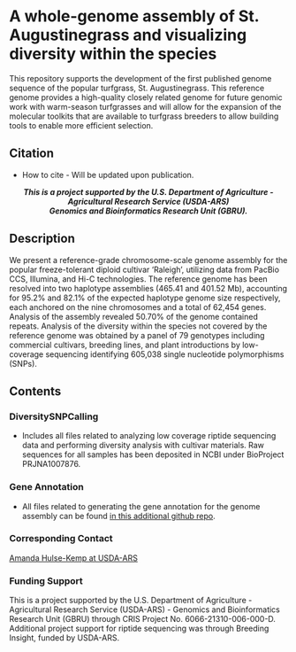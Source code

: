 # A whole-genome assembly of St. Augustinegrass and visualizing diversity within the species

This repository supports the development of the first published genome sequence of the popular turfgrass, St. Augustinegrass. This reference genome provides a high-quality closely related genome for future genomic work with warm-season turfgrasses and will allow for the expansion of the molecular toolkits that are available to turfgrass breeders to allow building tools to enable more efficient selection.

## Citation

* How to cite - Will be updated upon publication.

<b><p align="center">*This is a project supported by the U.S. Department of Agriculture - Agricultural Research Service (USDA-ARS)
<br>Genomics and Bioinformatics Research Unit (GBRU).* </p></b>



## Description

We present a reference-grade chromosome-scale genome assembly for the popular freeze-tolerant diploid cultivar ‘Raleigh’, utilizing data from PacBio CCS, Illumina, and Hi-C technologies. The reference genome has been resolved into two haplotype assemblies (465.41 and 401.52 Mb), accounting for 95.2% and 82.1% of the expected haplotype genome size respectively, each anchored on the nine chromosomes and a total of 62,454 genes. Analysis of the assembly revealed 50.70% of the genome contained repeats. Analysis of the diversity within the species not covered by the reference genome was obtained by a panel of 79 genotypes including commercial cultivars, breeding lines, and plant introductions by low-coverage sequencing identifying 605,038 single nucleotide polymorphisms (SNPs).

## Contents

### DiversitySNPCalling

* Includes all files related to analyzing low coverage riptide sequencing data and performing diversity analysis with cultivar materials. Raw sequences for all samples has been deposited in NCBI under BioProject PRJNA1007876.

### Gene Annotation
* All files related to generating the gene annotation for the genome assembly can be found [in this additional github repo](https://github.com/USDA-ARS-GBRU/Grass_annotation_pipeline).


### Corresponding Contact

[Amanda Hulse-Kemp at USDA-ARS](amanda.hulse-kemp@usda.gov)

### Funding Support
This is a project supported by the U.S. Department of Agriculture - Agricultural Research Service (USDA-ARS) - Genomics and Bioinformatics Research Unit (GBRU) through CRIS Project No. 6066-21310-006-000-D.
Additional project support for riptide sequencing was through Breeding Insight, funded by USDA-ARS.

